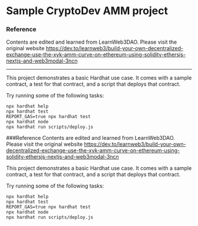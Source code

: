 
# Sample CryptoDev AMM project

### Reference 
Contents are edited and learned from LearnWeb3DAO. Please visit the original website https://dev.to/learnweb3/build-your-own-decentralized-exchange-use-the-xyk-amm-curve-on-ethereum-using-solidity-ethersjs-nextjs-and-web3modal-3ncn


---


This project demonstrates a basic Hardhat use case. It comes with a sample contract, a test for that contract, and a script that deploys that contract.

Try running some of the following tasks:

```shell
npx hardhat help
npx hardhat test
REPORT_GAS=true npx hardhat test
npx hardhat node
npx hardhat run scripts/deploy.js
```

###Reference 
Contents are edited and learned from LearnWeb3DAO. Please visit the original website https://dev.to/learnweb3/build-your-own-decentralized-exchange-use-the-xyk-amm-curve-on-ethereum-using-solidity-ethersjs-nextjs-and-web3modal-3ncn

This project demonstrates a basic Hardhat use case. It comes with a sample contract, a test for that contract, and a script that deploys that contract.

Try running some of the following tasks:

```shell
npx hardhat help
npx hardhat test
REPORT_GAS=true npx hardhat test
npx hardhat node
npx hardhat run scripts/deploy.js
```
